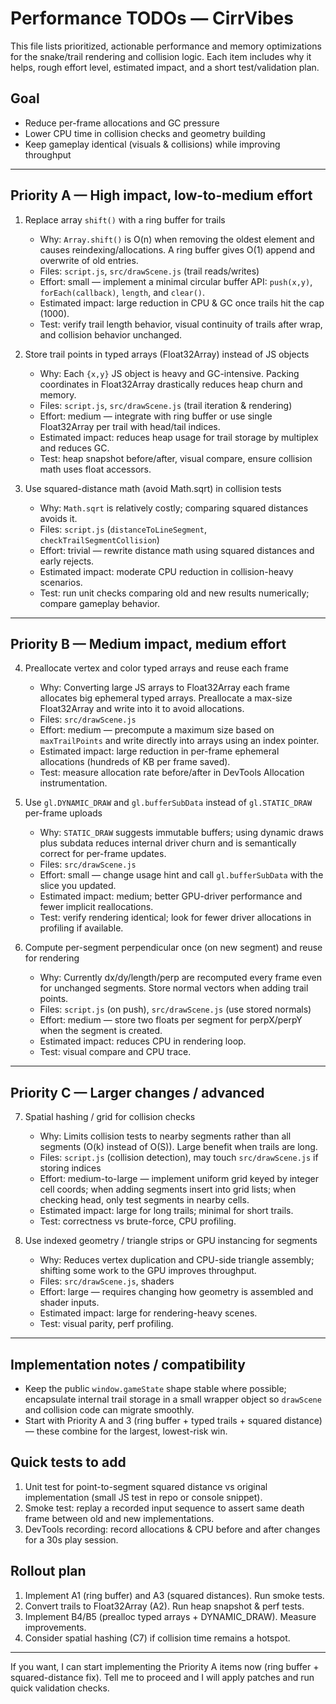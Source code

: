 # Performance TODOs — CirrVibes

This file lists prioritized, actionable performance and memory optimizations for the snake/trail rendering and collision logic. Each item includes why it helps, rough effort level, estimated impact, and a short test/validation plan.

## Goal
- Reduce per-frame allocations and GC pressure
- Lower CPU time in collision checks and geometry building
- Keep gameplay identical (visuals & collisions) while improving throughput

---

## Priority A — High impact, low-to-medium effort

1) Replace array `shift()` with a ring buffer for trails
   - Why: `Array.shift()` is O(n) when removing the oldest element and causes reindexing/allocations. A ring buffer gives O(1) append and overwrite of old entries.
   - Files: `script.js`, `src/drawScene.js` (trail reads/writes)
   - Effort: small — implement a minimal circular buffer API: `push(x,y)`, `forEach(callback)`, `length`, and `clear()`.
   - Estimated impact: large reduction in CPU & GC once trails hit the cap (1000).
   - Test: verify trail length behavior, visual continuity of trails after wrap, and collision behavior unchanged.

2) Store trail points in typed arrays (Float32Array) instead of JS objects
   - Why: Each `{x,y}` JS object is heavy and GC-intensive. Packing coordinates in Float32Array drastically reduces heap churn and memory.
   - Files: `script.js`, `src/drawScene.js` (trail iteration & rendering)
   - Effort: medium — integrate with ring buffer or use single Float32Array per trail with head/tail indices.
   - Estimated impact: reduces heap usage for trail storage by multiplex and reduces GC.
   - Test: heap snapshot before/after, visual compare, ensure collision math uses float accessors.

3) Use squared-distance math (avoid Math.sqrt) in collision tests
   - Why: `Math.sqrt` is relatively costly; comparing squared distances avoids it.
   - Files: `script.js` (`distanceToLineSegment`, `checkTrailSegmentCollision`)
   - Effort: trivial — rewrite distance math using squared distances and early rejects.
   - Estimated impact: moderate CPU reduction in collision-heavy scenarios.
   - Test: run unit checks comparing old and new results numerically; compare gameplay behavior.

---

## Priority B — Medium impact, medium effort

4) Preallocate vertex and color typed arrays and reuse each frame
   - Why: Converting large JS arrays to Float32Array each frame allocates big ephemeral typed arrays. Preallocate a max-size Float32Array and write into it to avoid allocations.
   - Files: `src/drawScene.js`
   - Effort: medium — precompute a maximum size based on `maxTrailPoints` and write directly into arrays using an index pointer.
   - Estimated impact: large reduction in per-frame ephemeral allocations (hundreds of KB per frame saved).
   - Test: measure allocation rate before/after in DevTools Allocation instrumentation.

5) Use `gl.DYNAMIC_DRAW` and `gl.bufferSubData` instead of `gl.STATIC_DRAW` per-frame uploads
   - Why: `STATIC_DRAW` suggests immutable buffers; using dynamic draws plus subdata reduces internal driver churn and is semantically correct for per-frame updates.
   - Files: `src/drawScene.js`
   - Effort: small — change usage hint and call `gl.bufferSubData` with the slice you updated.
   - Estimated impact: medium; better GPU-driver performance and fewer implicit reallocations.
   - Test: verify rendering identical; look for fewer driver allocations in profiling if available.

6) Compute per-segment perpendicular once (on new segment) and reuse for rendering
   - Why: Currently dx/dy/length/perp are recomputed every frame even for unchanged segments. Store normal vectors when adding trail points.
   - Files: `script.js` (on push), `src/drawScene.js` (use stored normals)
   - Effort: medium — store two floats per segment for perpX/perpY when the segment is created.
   - Estimated impact: reduces CPU in rendering loop.
   - Test: visual compare and CPU trace.

---

## Priority C — Larger changes / advanced

7) Spatial hashing / grid for collision checks
   - Why: Limits collision tests to nearby segments rather than all segments (O(k) instead of O(S)). Large benefit when trails are long.
   - Files: `script.js` (collision detection), may touch `src/drawScene.js` if storing indices
   - Effort: medium-to-large — implement uniform grid keyed by integer cell coords; when adding segments insert into grid lists; when checking head, only test segments in nearby cells.
   - Estimated impact: large for long trails; minimal for short trails.
   - Test: correctness vs brute-force, CPU profiling.

8) Use indexed geometry / triangle strips or GPU instancing for segments
   - Why: Reduces vertex duplication and CPU-side triangle assembly; shifting some work to the GPU improves throughput.
   - Files: `src/drawScene.js`, shaders
   - Effort: large — requires changing how geometry is assembled and shader inputs.
   - Estimated impact: large for rendering-heavy scenes.
   - Test: visual parity, perf profiling.

---

## Implementation notes / compatibility
- Keep the public `window.gameState` shape stable where possible; encapsulate internal trail storage in a small wrapper object so `drawScene` and collision code can migrate smoothly.
- Start with Priority A and 3 (ring buffer + typed trails + squared distance) — these combine for the largest, lowest-risk win.

## Quick tests to add
1. Unit test for point-to-segment squared distance vs original implementation (small JS test in repo or console snippet).
2. Smoke test: replay a recorded input sequence to assert same death frame between old and new implementations.
3. DevTools recording: record allocations & CPU before and after changes for a 30s play session.

## Rollout plan
1. Implement A1 (ring buffer) and A3 (squared distances). Run smoke tests.
2. Convert trails to Float32Array (A2). Run heap snapshot & perf tests.
3. Implement B4/B5 (prealloc typed arrays + DYNAMIC_DRAW). Measure improvements.
4. Consider spatial hashing (C7) if collision time remains a hotspot.

---

If you want, I can start implementing the Priority A items now (ring buffer + squared-distance fix). Tell me to proceed and I will apply patches and run quick validation checks.
